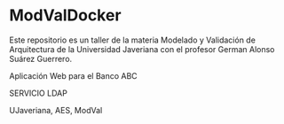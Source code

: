 # ModValDocker

Este repositorio es un taller de la materia Modelado y Validación de Arquitectura de la Universidad Javeriana con el profesor German Alonso Suárez Guerrero.

Aplicación Web para el Banco ABC

SERVICIO LDAP

UJaveriana, AES, ModVal
